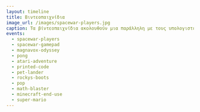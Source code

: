 ```yaml
---
layout: timeline 
title: Βιντεοπαιχνίδια 
image_url: /images/spacewar-players.jpg
caption: Τα βίντεοπαιχνίδια ακολουθούν μια παράλληλη με τους υπολογιστές γραφείου διαδρομή, με διαφορετικά είδη γραφικών και συσκευών εισόδου, καθώς και άλλες μεταφορές για την αλληλεπίδραση με τον χρήστη. 
events:
  - spacewar-players
  - spacewar-gamepad
  - magnavox-odyssey
  - pong
  - atari-adventure
  - printed-code
  - pet-lander
  - rockys-boots
  - pop
  - math-blaster
  - minecraft-end-use
  - super-mario
---
```

